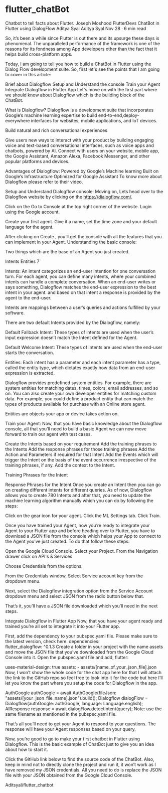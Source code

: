 # flutter_chatBot
Chatbot to tell facts about Flutter.
Joseph Moshood
FlutterDevs
ChatBot in Flutter using DialogFlow
Aditya Syal
Aditya Syal
Nov 28 · 6 min read


So, it’s been a while since Flutter is out there and its upsurge these days is phenomenal. The unparalleled performance of the framework is one of the reasons for its fondness among App developers other than the fact that it helps build cross-platform apps.

Today, I am going to tell you how to build a ChatBot in Flutter using the Dialog Flow development suite. So, first let's see the points that I am going to cover in this article:

Brief about Dialogflow
Setup and Understand the console
Train your Agent
Integrate Dialogflow in Flutter App
Let's move on with the first part where we should know about Dialogflow which is the building block of the ChatBot.

What is Dialogflow?
Dialogflow is a development suite that incorporates Google’s machine learning expertise to build end-to-end,deploy-everywhere interfaces for websites, mobile applications, and IoT devices.

Build natural and rich conversational experiences

Give users new ways to interact with your product by building engaging voice and text-based conversational interfaces, such as voice apps and chatbots, powered by AI. Connect with users on your website, mobile app, the Google Assistant, Amazon Alexa, Facebook Messenger, and other popular platforms and devices.

Advantages of Dialogflow:
Powered by Google’s Machine learning
Built on Google’s Infrastructure
Optimized for Google Assistant
To know more about Dialogflow please refer to their video,


Setup and Understand Dialogflow console:
Moving on, Lets head over to the Dialogflow website by clicking on the https://dialogflow.com/.


Click on the Go to Console at the top right corner of the website.
Login using the Google account.

Create your first agent. Give it a name, set the time zone and your default language for the agent.

After clicking on Create , you’ll get the console with all the features that you can implement in your Agent.
Understanding the basic console:

Two things which are the base of an Agent you just created.

Intents
Entities
7`

Intents:
An intent categorizes an end-user intention for one conversation turn. For each agent, you can define many intents, where your combined intents can handle a complete conversation. When an end-user writes or says something, Dialogflow matches the end-user expression to the best intent in your agent. and based on that intent a response is provided by the agent to the end-user.

Intents are mappings between a user’s queries and actions fulfilled by your software.

There are two default Intents provided by the Dialogflow, namely:

Default Fallback Intent: These types of intents are used when the user’s input expression doesn’t match the Intent defined for the Agent.

Default Welcome Intent: These types of intents are used when the end-user starts the conversation.

Entities:
Each intent has a parameter and each intent parameter has a type, called the entity type, which dictates exactly how data from an end-user expression is extracted.

Dialogflow provides predefined system entities. For example, there are system entities for matching dates, times, colors, email addresses, and so on. You can also create your own developer entities for matching custom data. For example, you could define a product entity that can match the types of products available for purchase with an Online store agent.

Entities are objects your app or device takes action on.

Train your Agent:
Now, that you have basic knowledge about the Dialogflow console, all that you’ll need to build a basic Agent we can now move forward to train our agent with test cases.

Create the Intents based on your requirement
Add the training phrases to the Intents
Add the response phrases for those training phrases
Add the Action and Parameters if required for that Intent
Add the Events which will trigger the Intent on the basis of the event occurrence irrespective of the training phrases, if any.
Add the context to the Intent.

Training Phrases for the Intent

Response Phrases for the Intent
Once you create an Intent then you can go on creating different intents for different queries. As of now, Dialogflow allows you to create 780 Intents and after that, you need to update the machine learning algorithm manually which you can do by following the steps:

Click on the gear icon for your agent.
Click the ML Settings tab.
Click Train.

Once you have trained your Agent, now you’re ready to integrate your Agent to your Flutter app and before heading over to Flutter, you have to download a JSON file from the console which helps your App to connect to the Agent you’ve just created. To do that follow these steps:

Open the Google Cloud Console.
Select your Project.
From the Navigation drawer click on API's & Services

Choose Credentials from the options.

From the Credentials window, Select Service account key from the dropdown menu.

Next, select the Dialogflow integration option from the Service Account dropdown menu and select JSON from the radio button below that.

That’s it, you’ll have a JSON file downloaded which you’ll need in the next steps.

Integrate Dialogflow in Flutter App
Now, that you have your agent ready and trained you’re all set to integrate it into your Flutter app.

First, add the dependency to your pubspec.yaml file. Please make sure to the latest version, check here.
dependencies:   
flutter_dialogflow: ^0.1.3
Create a folder in your project with the name assets and move the JSON file that you’ve downloaded from the Google Cloud Console into it.
Open the pubspec.yaml file and add,
flutter:

  uses-material-design: true
  assets:
    - assets/[name_of_your_json_file].json
Now, I won’t show the whole code for the chat app here for that I will attach the link to the GitHub repo so feel free to look into it for the code but here I’ll let you know the part where you setup the code for Dialogflow in the app.

AuthGoogle authGoogle = await AuthGoogle(fileJson: "assets/[your_json_file_name].json").build(); 
Dialogflow dialogFlow =
Dialogflow(authGoogle: authGoogle, language: Language.english);
AIResponse response = await dialogFlow.detectIntent(query);
Note: use the same filename as mentioned in the pubspec.yaml file.

That’s all you’ll need to get your Agent to respond to your questions. The response will have your Agent responses based on your query.

Now, you’re good to go to make your first chatbot in Flutter using Dialogflow. This is the basic example of ChatBot just to give you an idea about how to start it.

Click the GitHub link below to find the source code of the ChatBot. Also, keep in mind not to directly clone the project and run it, it won’t work as I have removed my JSON credentials. All you need to do is replace the JSON file with your JSON obtained from the Google Cloud Console.

Aditsyal/flutter_chatbot
